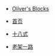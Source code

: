 <!-- _navbar.md -->

* [Oliver's Blocks](https://ty-oliver.github.io/)

* [首页](/)
* [十八式](/十八式/十八式口令)
* [老架一路](/老架一路/老架一路口令)

